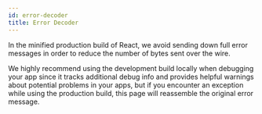 ```yaml
---
id: error-decoder
title: Error Decoder
---
```


In the minified production build of React, we avoid sending down full error messages in order to reduce the number of bytes sent over the wire.

We highly recommend using the development build locally when debugging your app since it tracks additional debug info and provides helpful warnings about potential problems in your apps, but if you encounter an exception while using the production build, this page will reassemble the original error message.

<ErrorDecoder />
